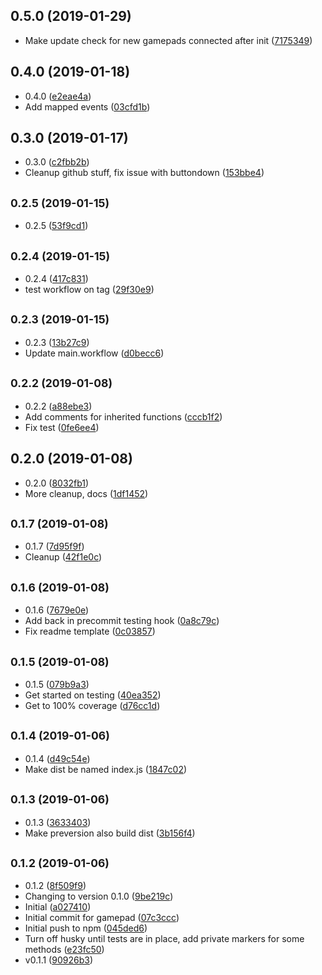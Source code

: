 ## 0.5.0 (2019-01-29)

* Make update check for new gamepads connected after init ([7175349](https://github.com/vantreeseba/gamepad-events/commit/7175349))



## 0.4.0 (2019-01-18)

* 0.4.0 ([e2eae4a](https://github.com/vantreeseba/gamepad-events/commit/e2eae4a))
* Add mapped events ([03cfd1b](https://github.com/vantreeseba/gamepad-events/commit/03cfd1b))



## 0.3.0 (2019-01-17)

* 0.3.0 ([c2fbb2b](https://github.com/vantreeseba/gamepad-events/commit/c2fbb2b))
* Cleanup github stuff, fix issue with buttondown ([153bbe4](https://github.com/vantreeseba/gamepad-events/commit/153bbe4))



## <small>0.2.5 (2019-01-15)</small>

* 0.2.5 ([53f9cd1](https://github.com/vantreeseba/gamepad-events/commit/53f9cd1))



## <small>0.2.4 (2019-01-15)</small>

* 0.2.4 ([417c831](https://github.com/vantreeseba/gamepad-events/commit/417c831))
* test workflow on tag ([29f30e9](https://github.com/vantreeseba/gamepad-events/commit/29f30e9))



## <small>0.2.3 (2019-01-15)</small>

* 0.2.3 ([13b27c9](https://github.com/vantreeseba/gamepad-events/commit/13b27c9))
* Update main.workflow ([d0becc6](https://github.com/vantreeseba/gamepad-events/commit/d0becc6))



## <small>0.2.2 (2019-01-08)</small>

* 0.2.2 ([a88ebe3](https://github.com/vantreeseba/gamepad-events/commit/a88ebe3))
* Add comments for inherited functions ([cccb1f2](https://github.com/vantreeseba/gamepad-events/commit/cccb1f2))
* Fix test ([0fe6ee4](https://github.com/vantreeseba/gamepad-events/commit/0fe6ee4))



## 0.2.0 (2019-01-08)

* 0.2.0 ([8032fb1](https://github.com/vantreeseba/gamepad-events/commit/8032fb1))
* More cleanup, docs ([1df1452](https://github.com/vantreeseba/gamepad-events/commit/1df1452))



## <small>0.1.7 (2019-01-08)</small>

* 0.1.7 ([7d95f9f](https://github.com/vantreeseba/gamepad-events/commit/7d95f9f))
* Cleanup ([42f1e0c](https://github.com/vantreeseba/gamepad-events/commit/42f1e0c))



## <small>0.1.6 (2019-01-08)</small>

* 0.1.6 ([7679e0e](https://github.com/vantreeseba/gamepad-events/commit/7679e0e))
* Add back in precommit testing hook ([0a8c79c](https://github.com/vantreeseba/gamepad-events/commit/0a8c79c))
* Fix readme template ([0c03857](https://github.com/vantreeseba/gamepad-events/commit/0c03857))



## <small>0.1.5 (2019-01-08)</small>

* 0.1.5 ([079b9a3](https://github.com/vantreeseba/gamepad-events/commit/079b9a3))
* Get started on testing ([40ea352](https://github.com/vantreeseba/gamepad-events/commit/40ea352))
* Get to 100% coverage ([d76cc1d](https://github.com/vantreeseba/gamepad-events/commit/d76cc1d))



## <small>0.1.4 (2019-01-06)</small>

* 0.1.4 ([d49c54e](https://github.com/vantreeseba/gamepad-events/commit/d49c54e))
* Make dist be named index.js ([1847c02](https://github.com/vantreeseba/gamepad-events/commit/1847c02))



## <small>0.1.3 (2019-01-06)</small>

* 0.1.3 ([3633403](https://github.com/vantreeseba/gamepad-events/commit/3633403))
* Make preversion also build dist ([3b156f4](https://github.com/vantreeseba/gamepad-events/commit/3b156f4))



## <small>0.1.2 (2019-01-06)</small>

* 0.1.2 ([8f509f9](https://github.com/vantreeseba/gamepad-events/commit/8f509f9))
* Changing to version 0.1.0 ([9be219c](https://github.com/vantreeseba/gamepad-events/commit/9be219c))
* Initial ([a027410](https://github.com/vantreeseba/gamepad-events/commit/a027410))
* Initial commit for gamepad ([07c3ccc](https://github.com/vantreeseba/gamepad-events/commit/07c3ccc))
* Initial push to npm ([045ded6](https://github.com/vantreeseba/gamepad-events/commit/045ded6))
* Turn off husky until tests are in place, add private markers for some methods ([e23fc50](https://github.com/vantreeseba/gamepad-events/commit/e23fc50))
* v0.1.1 ([90926b3](https://github.com/vantreeseba/gamepad-events/commit/90926b3))



